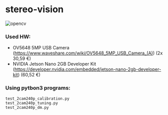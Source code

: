 # stereo-vision
![opencv](https://user-images.githubusercontent.com/18431164/144752272-bc254854-ac13-4cba-8d07-ae54112dbdde.png)
### Used HW:
- OV5648 5MP USB Camera (https://www.waveshare.com/wiki/OV5648_5MP_USB_Camera_(A)) (2x 30,59 €)
- NVIDIA Jetson Nano 2GB Developer Kit (https://developer.nvidia.com/embedded/jetson-nano-2gb-developer-kit) (60,52 €)

### Using pytbon3 programs:
```
test_2cam240p_calibration.py
test_2cam240p_tuning.py
test_2cam240p_dm.py
```
